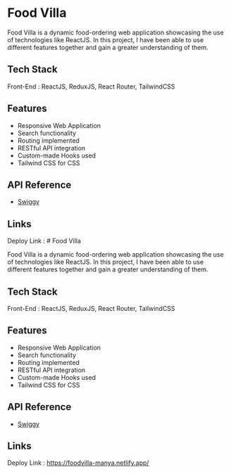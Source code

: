 # Food Villa

Food Villa is a dynamic food-ordering web application showcasing the use of technologies like ReactJS. In this project, I have been able to use different features together and gain a greater understanding of them.

## Tech Stack

Front-End : ReactJS, ReduxJS, React Router, TailwindCSS

## Features

- Responsive Web Application
- Search functionality
- Routing implemented
- RESTful API integration
- Custom-made Hooks used
- Tailwind CSS for CSS

## API Reference

- [Swiggy](https://www.swiggy.com/)

## Links

Deploy Link : # Food Villa

Food Villa is a dynamic food-ordering web application showcasing the use of technologies like ReactJS. In this project, I have been able to use different features together and gain a greater understanding of them.

## Tech Stack

Front-End : ReactJS, ReduxJS, React Router, TailwindCSS

## Features

- Responsive Web Application
- Search functionality
- Routing implemented
- RESTful API integration
- Custom-made Hooks used
- Tailwind CSS for CSS

## API Reference

- [Swiggy](https://www.swiggy.com/)

## Links

Deploy Link : https://foodvilla-manya.netlify.app/







